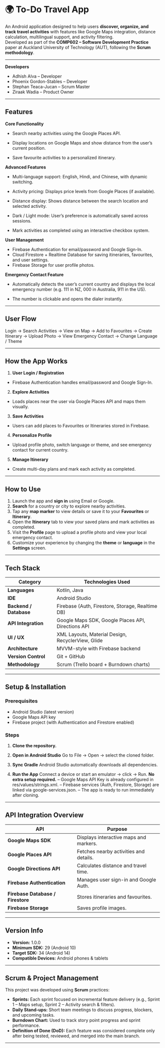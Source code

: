 # 🌍 To-Do Travel App  

An Android application designed to help users **discover, organize, and track travel activities** with features like Google Maps integration, distance calculation, multilingual support, and activity filtering.  
Developed as part of the **COMP602 – Software Development Practice** paper at Auckland University of Technology (AUT), following the **Scrum methodology**.  

---
**Developers**

- Adhish Alva – Developer
- Phoenix Gordon-Stables – Developer
- Stephan Teaca-Jucan – Scrum Master
- Ziraak Wadia – Product Owner

---

## Features  

**Core Functionality**

- Search nearby activities using the Google Places API.

- Display locations on Google Maps and show distance from the user’s current position.

- Save favourite activities to a personalized itinerary.

**Advanced Features**

- Multi-language support: English, Hindi, and Chinese, with dynamic switching.

- Activity pricing: Displays price levels from Google Places (if available).

- Distance display: Shows distance between the search location and selected activity.

- Dark / Light mode: User’s preference is automatically saved across sessions.
  
- Mark activities as completed using an interactive checkbox system.

**User Management**

- Firebase Authentication for email/password and Google Sign-In.
- Cloud Firestore + Realtime Database for saving itineraries, favourites, and user settings.
- Firebase Storage for user profile photos.

**Emergency Contact Feature**

- Automatically detects the user’s current country and displays the local emergency number (e.g. 111 in NZ, 000 in Australia, 911 in the US).

- The number is clickable and opens the dialer instantly.

---
## **User Flow**

Login → Search Activities → View on Map → Add to Favourites → Create Itinerary → Upload Photo → View Emergency Contact → Change Language / Theme

---
## **How the App Works**

1. **User Login / Registration**
  - Firebase Authentication handles email/password and Google Sign-In.
2. **Explore Activities**
  - Loads places near the user via Google Places API and maps them visually.
3. **Save Activities**
  - Users can add places to Favourites or Itineraries stored in Firebase.
4. **Personalize Profile**
  - Upload profile photo, switch language or theme, and see emergency contact for current country.
5. **Manage Itinerary**
  - Create multi-day plans and mark each activity as completed.

---
## How to Use
1. Launch the app and **sign in** using Email or Google.  
2. **Search** for a country or city to explore nearby activities.  
3. Tap any **map marker** to view details or save it to your **Favourites** or **Itinerary**.  
4. Open the **Itinerary** tab to view your saved plans and mark activities as completed.  
5. Visit the **Profile** page to upload a profile photo and view your local emergency contact.  
6. Customize your experience by changing the **theme** or **language** in the **Settings** screen.  
---

## Tech Stack  

| Category               | Technologies Used                                  |
| ---------------------- | -------------------------------------------------- |
| **Languages**          | Kotlin, Java                                       |
| **IDE**                | Android Studio                                     |
| **Backend / Database** | Firebase (Auth, Firestore, Storage, Realtime DB)   |
| **API Integration**    | Google Maps SDK, Google Places API, Directions API |
| **UI / UX**            | XML Layouts, Material Design, RecyclerView, Glide  |
| **Architecture**       | MVVM-style with Firebase backend                   |
| **Version Control**    | Git + GitHub                                       |
| **Methodology**        | Scrum (Trello board + Burndown charts)             |

---

## Setup & Installation  

### Prerequisites  
- Android Studio (latest version)  
- Google Maps API key  
- Firebase project (with Authentication and Firestore enabled)

### Steps  
1. **Clone the repository.**  

2. **Open in Android Studio**
   Go to File → Open → select the cloned folder.
3. **Sync Gradle**
   Android Studio automatically downloads all dependencies.
4. **Run the App**
   Connect a device or start an emulator → click -> Run.
**No extra setup required.**
– Google Maps API Key is already configured in res/values/strings.xml.
– Firebase services (Auth, Firestore, Storage) are linked via google-services.json.
– The app is ready to run immediately after cloning.
---
## API Integration Overview
| API                               | Purpose                                |
| --------------------------------- | -------------------------------------- |
| **Google Maps SDK**               | Displays interactive maps and markers. |
| **Google Places API**             | Fetches nearby activities and details. |
| **Google Directions API**         | Calculates distance and travel time.   |
| **Firebase Authentication**       | Manages user sign-in and Google Auth.  |
| **Firebase Database / Firestore** | Stores itineraries and favourites.     |
| **Firebase Storage**              | Saves profile images.                  |

---
## Version Info
- **Version:** 1.0.0  
- **Minimum SDK:** 29 (Android 10)  
- **Target SDK:** 34 (Android 14)  
- **Compatible Devices:** Android phones & tablets  
---
## Scrum & Project Management  

This project was developed using **Scrum** practices:  
- **Sprints:** Each sprint focused on incremental feature delivery (e.g., Sprint 1 – Maps setup, Sprint 2 – Activity search & filters).  
- **Daily Stand-ups:** Short team meetings to discuss progress, blockers, and upcoming tasks.  
- **Burndown Chart:** Used to track story point progress and sprint performance.  
- **Definition of Done (DoD):** Each feature was considered complete only after being tested, reviewed, and merged into the main branch.  
---



